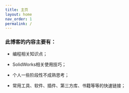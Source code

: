 ```yaml
---
title: 主页
layout: home
nav_order: 1
permalink: /
---
```


### 此博客的内容主要有：

- 编程相关知识点；

- SolidWorks相关使用技巧；

- 个人一些阶段性不成熟思考；

- 常用工具、软件、插件、第三方库、书籍等等的快速链接；
